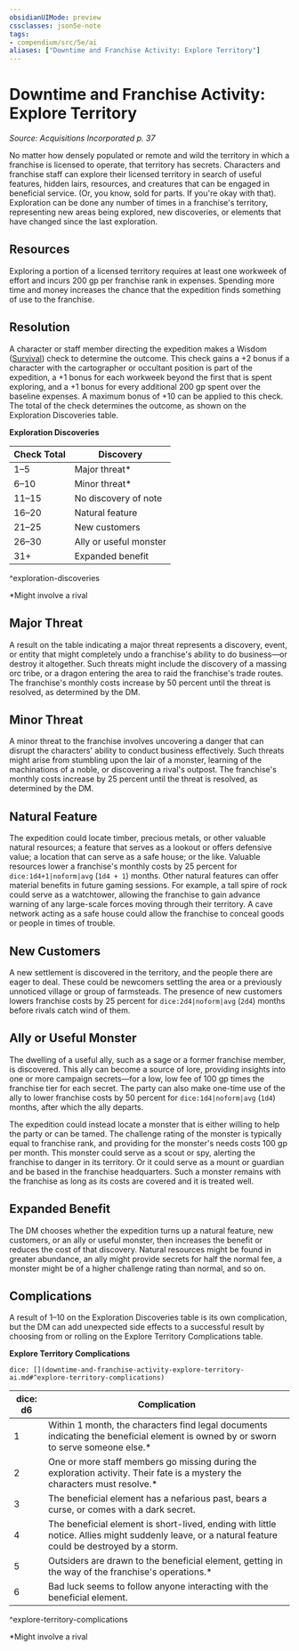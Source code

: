 ```yaml
---
obsidianUIMode: preview
cssclasses: json5e-note
tags:
- compendium/src/5e/ai
aliases: ["Downtime and Franchise Activity: Explore Territory"]
---
```

# Downtime and Franchise Activity: Explore Territory
*Source: Acquisitions Incorporated p. 37* 

No matter how densely populated or remote and wild the territory in which a franchise is licensed to operate, that territory has secrets. Characters and franchise staff can explore their licensed territory in search of useful features, hidden lairs, resources, and creatures that can be engaged in beneficial service. (Or, you know, sold for parts. If you're okay with that). Exploration can be done any number of times in a franchise's territory, representing new areas being explored, new discoveries, or elements that have changed since the last exploration.

## Resources

Exploring a portion of a licensed territory requires at least one workweek of effort and incurs 200 gp per franchise rank in expenses. Spending more time and money increases the chance that the expedition finds something of use to the franchise.

## Resolution

A character or staff member directing the expedition makes a Wisdom ([Survival](2-Mechanics/CLI/rules/skills.md#Survival)) check to determine the outcome. This check gains a +2 bonus if a character with the cartographer or occultant position is part of the expedition, a +1 bonus for each workweek beyond the first that is spent exploring, and a +1 bonus for every additional 200 gp spent over the baseline expenses. A maximum bonus of +10 can be applied to this check. The total of the check determines the outcome, as shown on the Exploration Discoveries table.

**Exploration Discoveries**

| Check Total | Discovery |
|-------------|-----------|
| 1–5 | Major threat* |
| 6–10 | Minor threat* |
| 11–15 | No discovery of note |
| 16–20 | Natural feature |
| 21–25 | New customers |
| 26–30 | Ally or useful monster |
| 31+ | Expanded benefit |
^exploration-discoveries

*Might involve a rival

## Major Threat

A result on the table indicating a major threat represents a discovery, event, or entity that might completely undo a franchise's ability to do business—or destroy it altogether. Such threats might include the discovery of a massing orc tribe, or a dragon entering the area to raid the franchise's trade routes. The franchise's monthly costs increase by 50 percent until the threat is resolved, as determined by the DM.

## Minor Threat

A minor threat to the franchise involves uncovering a danger that can disrupt the characters' ability to conduct business effectively. Such threats might arise from stumbling upon the lair of a monster, learning of the machinations of a noble, or discovering a rival's outpost. The franchise's monthly costs increase by 25 percent until the threat is resolved, as determined by the DM.

## Natural Feature

The expedition could locate timber, precious metals, or other valuable natural resources; a feature that serves as a lookout or offers defensive value; a location that can serve as a safe house; or the like. Valuable resources lower a franchise's monthly costs by 25 percent for `dice:1d4+1|noform|avg` (`1d4 + 1`) months. Other natural features can offer material benefits in future gaming sessions. For example, a tall spire of rock could serve as a watchtower, allowing the franchise to gain advance warning of any large-scale forces moving through their territory. A cave network acting as a safe house could allow the franchise to conceal goods or people in times of trouble.

## New Customers

A new settlement is discovered in the territory, and the people there are eager to deal. These could be newcomers settling the area or a previously unnoticed village or group of farmsteads. The presence of new customers lowers franchise costs by 25 percent for `dice:2d4|noform|avg` (`2d4`) months before rivals catch wind of them.

## Ally or Useful Monster

The dwelling of a useful ally, such as a sage or a former franchise member, is discovered. This ally can become a source of lore, providing insights into one or more campaign secrets—for a low, low fee of 100 gp times the franchise tier for each secret. The party can also make one-time use of the ally to lower franchise costs by 50 percent for `dice:1d4|noform|avg` (`1d4`) months, after which the ally departs.

The expedition could instead locate a monster that is either willing to help the party or can be tamed. The challenge rating of the monster is typically equal to franchise rank, and providing for the monster's needs costs 100 gp per month. This monster could serve as a scout or spy, alerting the franchise to danger in its territory. Or it could serve as a mount or guardian and be based in the franchise headquarters. Such a monster remains with the franchise as long as its costs are covered and it is treated well.

## Expanded Benefit

The DM chooses whether the expedition turns up a natural feature, new customers, or an ally or useful monster, then increases the benefit or reduces the cost of that discovery. Natural resources might be found in greater abundance, an ally might provide secrets for half the normal fee, a monster might be of a higher challenge rating than normal, and so on.

## Complications

A result of 1–10 on the Exploration Discoveries table is its own complication, but the DM can add unexpected side effects to a successful result by choosing from or rolling on the Explore Territory Complications table.

**Explore Territory Complications**

`dice: [](downtime-and-franchise-activity-explore-territory-ai.md#^explore-territory-complications)`

| dice: d6 | Complication |
|----------|--------------|
| 1 | Within 1 month, the characters find legal documents indicating the beneficial element is owned by or sworn to serve someone else.* |
| 2 | One or more staff members go missing during the exploration activity. Their fate is a mystery the characters must resolve.* |
| 3 | The beneficial element has a nefarious past, bears a curse, or comes with a dark secret. |
| 4 | The beneficial element is short-lived, ending with little notice. Allies might suddenly leave, or a natural feature could be destroyed by a storm. |
| 5 | Outsiders are drawn to the beneficial element, getting in the way of the franchise's operations.* |
| 6 | Bad luck seems to follow anyone interacting with the beneficial element. |
^explore-territory-complications

*Might involve a rival